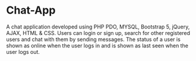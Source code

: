 # Chat-App

A chat application developed using PHP PDO, MYSQL, Bootstrap 5, jQuery, AJAX, HTML & CSS. Users can login or sign up, search for other registered users and chat with them by sending messages. The status of a user is shown as online when the user logs in and is shown as last seen when the user logs out.
